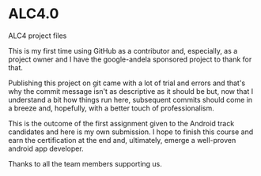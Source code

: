 # ALC4.0
ALC4 project files

This is my first time using GitHub as a contributor and, especially, as a project owner and I have the google-andela sponsored project
to thank for that.

Publishing this project on git came with a lot of trial and errors and that's why the commit message isn't as descriptive as it should be but, now that I understand a bit how things run here, subsequent commits should come in a breeze and, hopefully, with a better touch of professionalism.

This is the outcome of the first assignment given to the Android track candidates and here is my own submission. I hope to finish this course and earn the certification at the end and, ultimately, emerge a well-proven android app developer.

Thanks to all the team members supporting us.
